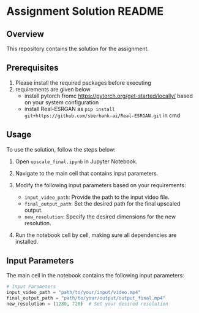 # Assignment Solution README

## Overview

This repository contains the solution for the assignment.

## Prerequisites
1. Please install the required packages before executing
2. requirements are given below
    - install pytorch fromc https://pytorch.org/get-started/locally/ based on your system configuration
    - install Real-ESRGAN as `pip install git+https://github.com/sberbank-ai/Real-ESRGAN.git` in cmd
## Usage

To use the solution, follow the steps below:

1. Open `upscale_final.ipynb` in Jupyter Notebook.
2. Navigate to the main cell that contains input parameters.
3. Modify the following input parameters based on your requirements:

    - `input_video_path`: Provide the path to the input video file.
    - `final_output_path`: Set the desired path for the final upscaled output.
    - `new_resolution`: Specify the desired dimensions for the new resolution.

4. Run the notebook cell by cell, making sure all dependencies are installed.

## Input Parameters

The main cell in the notebook contains the following input parameters:

```python
# Input Parameters
input_video_path = "path/to/your/input/video.mp4"
final_output_path = "path/to/your/output/output_final.mp4"
new_resolution = (1280, 720)  # Set your desired resolution
